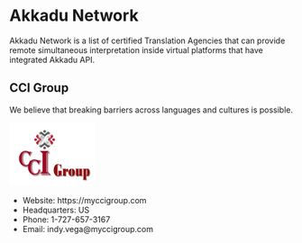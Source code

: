 # Akkadu Network
Akkadu Network is a list of certified Translation Agencies that can provide remote simultaneous interpretation inside virtual platforms that have integrated Akkadu API.


## CCI Group
We believe that breaking barriers across languages and cultures is possible.

<img src="/rsi-documentation/docs/images/logos/CCIGroup.PNG" alt="CCIGroup" width=30%>

<ul>
<li>Website: https://myccigroup.com</li>
<li>Headquarters: US</li>
<li>Phone: 1-727-657-3167</li>
<li>Email: indy.vega@myccigroup.com</li>
</ul>
